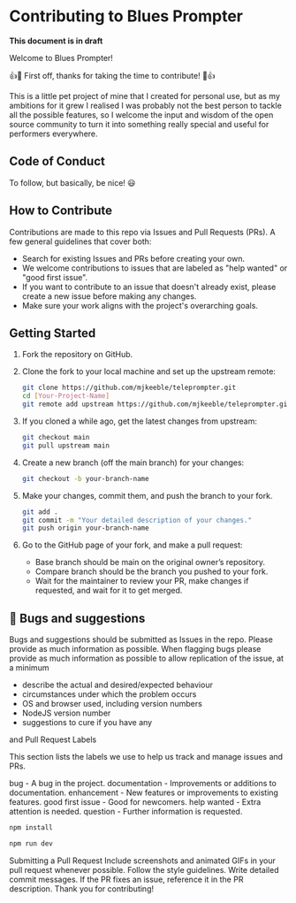  # Contributing to Blues Prompter

 **This document is in draft**

Welcome to Blues Prompter!

👍🎉 First off, thanks for taking the time to contribute! 🎉👍

This is a little pet project of mine that I created for personal use, but as my ambitions for it grew I realised I was probably not the best person to tackle all the possible features, so I welcome the input and wisdom of the open source community to turn it into something really special and useful for performers everywhere.

## Code of Conduct
To follow, but basically, be nice! :smiley:

## How to Contribute

Contributions are made to this repo via Issues and Pull Requests (PRs). A few general guidelines that cover both:

- Search for existing Issues and PRs before creating your own.
- We welcome contributions to issues that are labeled as "help wanted" or "good first issue".
- If you want to contribute to an issue that doesn't already exist, please create a new issue before making any changes.
- Make sure your work aligns with the project's overarching goals.

## Getting Started

1. Fork the repository on GitHub.
2. Clone the fork to your local machine and set up the upstream remote:

   ```bash
   git clone https://github.com/mjkeeble/teleprompter.git
   cd [Your-Project-Name]
   git remote add upstream https://github.com/mjkeeble/teleprompter.git
   ```

3. If you cloned a while ago, get the latest changes from upstream:
    ```bash
    git checkout main
    git pull upstream main
    ```

4. Create a new branch (off the main branch) for your changes:
    ```bash
    git checkout -b your-branch-name
    ```

5. Make your changes, commit them, and push the branch to your fork.
    ```bash
    git add .
    git commit -m "Your detailed description of your changes."
    git push origin your-branch-name
    ```
6. Go to the GitHub page of your fork, and make a pull request:
    - Base branch should be main on the original owner’s repository.
    - Compare branch should be the branch you pushed to your fork.
    - Wait for the maintainer to review your PR, make changes if requested, and wait for it to get merged.

## :bug: Bugs and suggestions 
Bugs and suggestions should be submitted as Issues in the repo. Please provide as much information as possible.
When flagging bugs please provide as much information as possible to allow replication of the issue, at a minimum
  - describe the actual and desired/expected behaviour
  - circumstances under which the problem occurs
  - OS and browser used, including version numbers
  - NodeJS version number
  - suggestions to cure if you have any

and Pull Request Labels

This section lists the labels we use to help us track and manage issues and PRs.

bug - A bug in the project.
documentation - Improvements or additions to documentation.
enhancement - New features or improvements to existing features.
good first issue - Good for newcomers.
help wanted - Extra attention is needed.
question - Further information is requested.


```bash
npm install
```
```bash
npm run dev
```
Submitting a Pull Request
Include screenshots and animated GIFs in your pull request whenever possible.
Follow the style guidelines.
Write detailed commit messages.
If the PR fixes an issue, reference it in the PR description.
Thank you for contributing!
